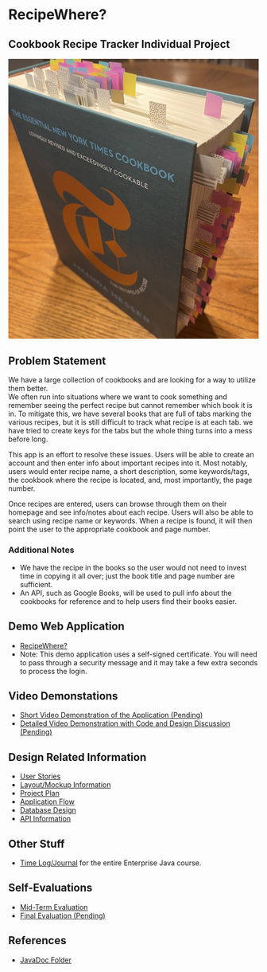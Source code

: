# RecipeWhere?
## Cookbook Recipe Tracker Individual Project

![Cookbook with a lot of tabs](DesignDocuments/LayoutPictures/CookbookChaos.jpg)

## Problem Statement
We have a large collection of cookbooks and are looking for a way to utilize them better.  
We often run into situations where we want to cook something and remember seeing the 
perfect recipe but cannot remember which book it is in.  To mitigate this, we have several 
books that are full of tabs marking the various recipes, but it is still difficult to track 
what recipe is at each tab.  we have tried to create keys for the tabs but the whole thing 
turns into a mess before long.

This app is an effort to resolve these issues.  Users will be able to create an account and 
then enter info about important recipes into it.  Most notably, users would enter recipe 
name, a short description, some keywords/tags, the cookbook where the recipe is located, 
and, most importantly, the page number.

Once recipes are entered, users can browse through them on their homepage and see 
info/notes about each recipe.  Users will also be able to search using recipe name or 
keywords.  When a recipe is found, it will then point the user to the appropriate cookbook 
and page number.

### Additional Notes
* We have the recipe in the books so the user would not need to invest time in copying it 
all over; just the book title and page number are sufficient.
* An API, such as Google Books, will be used to pull info about the cookbooks for reference 
and to help users find their books easier.

## Demo Web Application
* [RecipeWhere?](http://recipetracker-env.eba-vhjjf2ef.us-east-2.elasticbeanstalk.com/)
* Note: This demo application uses a self-signed certificate.  You will need to pass through
a security message and it may take a few extra seconds to process the login. 

## Video Demonstations
* [Short Video Demonstration of the Application (Pending)]()
* [Detailed Video Demonstration with Code and Design Discussion (Pending)]()

## Design Related Information
* [User Stories](DesignDocuments/userStories.md)
* [Layout/Mockup Information](DesignDocuments/layoutInformation.md)
* [Project Plan](DesignDocuments/projectPlan.md)
* [Application Flow](DesignDocuments/applicationFlow.md)
* [Database Design](DesignDocuments/databaseDesign.md)
* [API Information](DesignDocuments/apiInfo.md)

## Other Stuff
* [Time Log/Journal](journal.md) for the entire Enterprise Java course.

## Self-Evaluations
* [Mid-Term Evaluation](DesignDocuments/Self-Evaluations/selfEvaluationMidTerm-22-10-30.md)
* [Final Evaluation (Pending)](DesignDocuments/Self-Evaluations/selfEvaluationFinal-22-12-11.md)

## References
* [JavaDoc Folder](JavaDoc)
